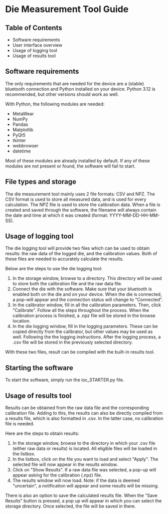 
# Die Measurement Tool Guide

## Table of Contents
- Software requirements
- User interface overview
- Usage of logging tool
- Usage of results tool

## Software requirements
The only requirements that are needed for the device are a (stable) bluetooth connection and Python installed on your device. Python 3.12 is recommended, but other versions should work as well.

With Python, the following modules are needed:
- MetaWear
- NumPy
- Pandas
- Matplotlib
- PyQt5
- tkinter
- webbrowser
- datetime

Most of these modules are already installed by default.
If any of these modules are not present or found, the software will fail to start.

## File types and storage
The die measurement tool mainly uses 2 file formats: CSV and NPZ. The CSV format is used to store all measured data, and is used for every calculation. The NPZ file is used to store the calibration data. When a file is created and saved through the software, the filename will always contain the date and time at which it was created (format: YYYY-MM-DD-HH-MM-SS).

## Usage of logging tool
The die logging tool will provide two files which can be used to obtain results: the raw data of the logged die, and the calibration values. Both of these files are needed to accurately calculate the results. 

Below are the steps to use the die logging tool:
1. In the storage window, browse to a directory. This directory will be used to store both the calibration file and the raw data file.
2. Connect the die with the software. Make sure that your bluetooth is enabled both on the die and on your device. When the die is connected, a pop-will appear and the connection status will change to "Connected".
3. In the calibrator window, fill in all the calibration parameters. Then, click "Calibrate". Follow all the steps throughout the process. When the calibration process is finished, a .npz file will be stored in the browse location.
4. In the die logging window, fill in the logging parameters. These can be copied directly from the calibrator, but other values may be used as well. Following the the logging instructions. After the logging process, a .csv file will be stored in the previously selected directory.

With these two files, result can be compiled with the built-in results tool.

## Starting the software
To start the software, simply run the ioc_STARTER.py file.

## Usage of results tool
Results can be obtained from the raw data file and the corresponding calibration file. Adding to this, the results can also be directly compiled from a results file, which is also formatted in .csv. In the latter case, no calibration file is needed.

Here are the steps to obtain results:
1. In the storage window, browse to the directory in which your .csv file (either raw data or results) is located. All eligible files will be loaded in the listbox.
2. In the listbox, click on the file you want to load and select "Apply". The selected file will now appear in the results window.
3. Click on "Show Results". If a raw data file was selected, a pop-up will appear asking for the calibration (.npz) file.
4. The results window will now load. Note: if the data is deemed "uncertain", a notification will appear and some results will be missing.

There is also an option to save the calculated results file. When the "Save Results" button is pressed, a pop up will appear in which you can select the storage directory. Once selected, the file will be saved in there.
